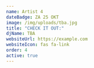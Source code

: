 ```yaml
---
name: Artist 4
dateBadge: ZA 25 OKT
image: /img/uploads/tba.jpg
title: "CHECK IT OUT:"
djName: TBA
websiteUrl: https://example.com
websiteIcon: fas fa-link
order: 4
active: true
---
```


